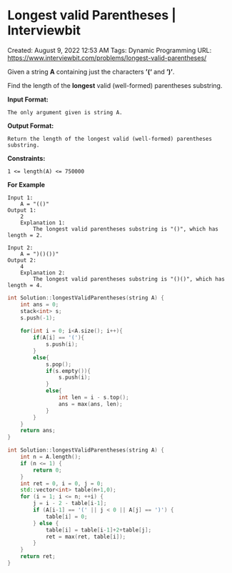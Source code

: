 # Longest valid Parentheses | Interviewbit

Created: August 9, 2022 12:53 AM
Tags: Dynamic Programming
URL: https://www.interviewbit.com/problems/longest-valid-parentheses/

Given a string **A** containing just the characters **’(‘** and **’)’**.

Find the length of the **longest** valid (well-formed) parentheses substring.

**Input Format:**

```
The only argument given is string A.

```

**Output Format:**

```
Return the length of the longest valid (well-formed) parentheses substring.

```

**Constraints:**

```
1 <= length(A) <= 750000

```

**For Example**

```
Input 1:
    A = "(()"
Output 1:
    2
    Explanation 1:
        The longest valid parentheses substring is "()", which has length = 2.

Input 2:
    A = ")()())"
Output 2:
    4
    Explanation 2:
        The longest valid parentheses substring is "()()", which has length = 4.

```

```cpp
int Solution::longestValidParentheses(string A) {
    int ans = 0;
    stack<int> s;
    s.push(-1);
    
    for(int i = 0; i<A.size(); i++){
        if(A[i] == '('){
            s.push(i);
        }
        else{
            s.pop();
            if(s.empty()){
                s.push(i);
            }
            else{
                int len = i - s.top();
                ans = max(ans, len);
            }
        }
    }
    return ans;
}
```

```cpp
int Solution::longestValidParentheses(string A) {
    int n = A.length();
    if (n <= 1) {
        return 0;
    }
    int ret = 0, i = 0, j = 0;
    std::vector<int> table(n+1,0);
    for (i = 1; i <= n; ++i) {
        j = i - 2 - table[i-1];
        if (A[i-1] == '(' || j < 0 || A[j] == ')') {
            table[i] = 0;
        } else {
            table[i] = table[i-1]+2+table[j];
            ret = max(ret, table[i]);
        }
    }
    return ret;
}
```